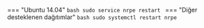 === "Ubuntu 14.04"
    ```bash
    sudo service nrpe restart
    ```
=== "Diğer desteklenen dağıtımlar"
    ```bash
    sudo systemctl restart nrpe
    ```